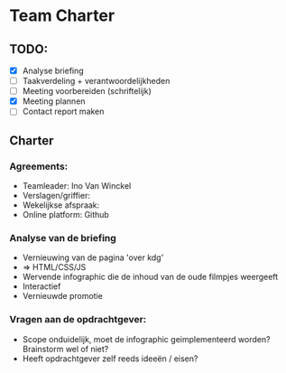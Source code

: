 Team Charter
===========

TODO:
-----
- [x] Analyse briefing
- [ ] Taakverdeling + verantwoordelijkheden
- [ ] Meeting voorbereiden (schriftelijk)
- [x] Meeting plannen
- [ ] Contact report maken

Charter
-------

### Agreements: ###
- Teamleader: Ino Van Winckel
- Verslagen/griffier: 
- Wekelijkse afspraak: 
- Online platform: Github

### Analyse van de briefing ###
- Vernieuwing van de pagina 'over kdg'
- => HTML/CSS/JS
- Wervende infographic die de inhoud van de oude filmpjes weergeeft
- Interactief
- Vernieuwde promotie

### Vragen aan de opdrachtgever: ###
- Scope onduidelijk, moet de infographic geimplementeerd worden? Brainstorm wel of niet?
- Heeft opdrachtgever zelf reeds ideeën / eisen?
